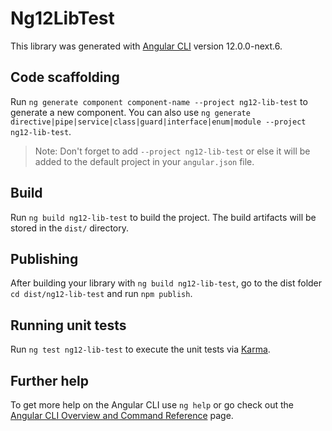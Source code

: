 # Ng12LibTest

This library was generated with [Angular CLI](https://github.com/angular/angular-cli) version 12.0.0-next.6.

## Code scaffolding

Run `ng generate component component-name --project ng12-lib-test` to generate a new component. You can also use `ng generate directive|pipe|service|class|guard|interface|enum|module --project ng12-lib-test`.
> Note: Don't forget to add `--project ng12-lib-test` or else it will be added to the default project in your `angular.json` file. 

## Build

Run `ng build ng12-lib-test` to build the project. The build artifacts will be stored in the `dist/` directory.

## Publishing

After building your library with `ng build ng12-lib-test`, go to the dist folder `cd dist/ng12-lib-test` and run `npm publish`.

## Running unit tests

Run `ng test ng12-lib-test` to execute the unit tests via [Karma](https://karma-runner.github.io).

## Further help

To get more help on the Angular CLI use `ng help` or go check out the [Angular CLI Overview and Command Reference](https://angular.io/cli) page.
